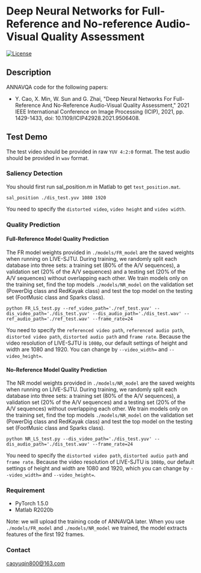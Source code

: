 # Deep Neural Networks for Full-Reference and No-reference Audio-Visual Quality Assessment
[![License](https://img.shields.io/github/license/mashape/apistatus.svg?maxAge=2592000)](License)

## Description
ANNAVQA code for the following papers:

- Y. Cao, X. Min, W. Sun and G. Zhai, "Deep Neural Networks For Full-Reference And No-Reference Audio-Visual Quality Assessment," 
  2021 IEEE International Conference on Image Processing (ICIP), 2021, pp. 1429-1433, doi: 10.1109/ICIP42928.2021.9506408.
  
## Test Demo
The test video should be provided in raw `YUV 4:2:0` format. The test audio should be provided in `wav` format.
### Saliency Detection
You should first run sal_position.m in Matlab to get `test_position.mat`.
```
sal_position ./dis_test.yuv 1080 1920
```
You need to specify the `distorted video`, `video height` and `video width`.

### Quality Prediction
#### Full-Reference Model Quality Prediction
The FR model weights provided in `./models/FR_model` are the saved weights when running on LIVE-SJTU. During training, we randomly split each database
into three sets: a training set (80% of the A/V sequences), a validation set (20% of the A/V sequences) and a testing set (20% of the A/V sequences) without overlapping each
other. We train models only on the training set, find the top models `./models/NR_model` on the validation set (PowerDig class and RedKayak class) and test the top model on the testing set (FootMusic class and Sparks class).
```
python FR_LS_test.py --ref_video_path='./ref_test.yuv' --dis_video_path='./dis_test.yuv' --dis_audio_path='./dis_test.wav' --ref_audio_path='./ref_test.wav' --frame_rate=24
```
You need to specify the `referenced video path`, `referenced audio path`, `distorted video path`, `distorted audio path` and `frame rate`.
Because the video resolution of LIVE-SJTU is `1080p`, our default settings of height and width are 1080 and 1920.
You can change by `--video_width=` and `--video_height=`.

#### No-Reference Model Quality Prediction
The NR model weights provided in `./models/NR_model` are the saved weights when running on LIVE-SJTU.  During training, we randomly split each database
into three sets: a training set (80% of the A/V sequences), a validation set (20% of the A/V sequences) and a testing set (20% of the A/V sequences) without overlapping each
other. We train models only on the training set, find the top models `./models/NR_model` on the validation set (PowerDig class and RedKayak class) and test the top model on the testing set (FootMusic class and Sparks class).
 
```
python NR_LS_test.py --dis_video_path='./dis_test.yuv' --dis_audio_path='./dis_test.wav' --frame_rate=24
```
You need to specify the `distorted video path`, `distorted audio path` and `frame rate`.
Because the video resolution of LIVE-SJTU is `1080p`, our default settings of height and width are 1080 and 1920,
which you can change by `--video_width=` and `--video_height=`.

### Requirement
- PyTorch 1.5.0
- Matlab R2020b

Note: we will upload the training code of ANNAVQA later. When you use `./models/FR_model`  and 
`./models/NR_model` we trained, the model extracts features of the first 192 frames.
### Contact
caoyuqin800@163.com

